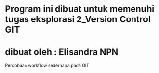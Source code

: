 # Program ini dibuat untuk memenuhi tugas eksplorasi 2_Version Control GIT
# dibuat oleh : Elisandra NPN
Percobaan workflow sederhana pada GIT